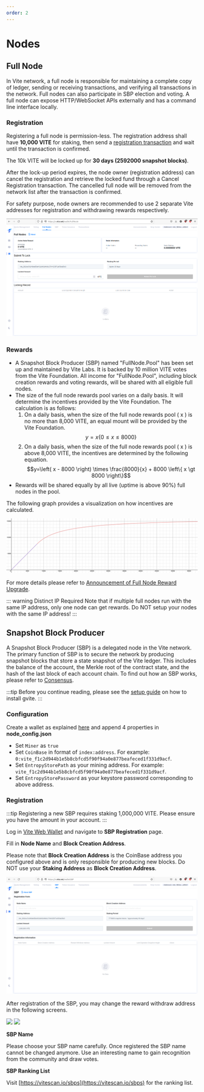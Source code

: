 ```yaml
---
order: 2
---
```


# Nodes

## Full Node

In Vite network, a full node is responsible for maintaining a complete copy of ledger, sending or receiving transactions, and verifying all transactions in the network. Full nodes can also participate in SBP election and voting. A full node can expose HTTP/WebSocket APIs externally and has a command line interface locally.

### Registration

Registering a full node is permission-less. The registration address shall have **10,000 VITE** for staking, then send a [registration transaction](https://x.vite.net/walletFullNode) and wait until the transaction is confirmed.

The 10k VITE will be locked up for **30 days (2592000 snapshot blocks)**.

After the lock-up period expires, the node owner (registration address) can cancel the registration and retrieve the locked fund through a Cancel Registration transaction. The cancelled full node will be removed from the network list after the transaction is confirmed. 

For safety purpose, node owners are recommended to use 2 separate Vite addresses for registration and withdrawing rewards respectively.

![](./assets/nodes-01.png)

### Rewards

* A Snapshot Block Producer (SBP) named "FullNode.Pool" has been set up and maintained by Vite Labs. It is backed by 10 million VITE votes from the Vite Foundation. All income for "FullNode.Pool", including block creation rewards and voting rewards, will be shared with all eligible full nodes.
* The size of the full node rewards pool varies on a daily basis. It will determine the incentives provided by the Vite Foundation. The calculation is as follows:
    1. On a daily basis, when the size of the full node rewards pool ( x ) is no more than 8,000 VITE, an equal mount will be provided by the Vite Foundation. 
    $$y=x \left\{ 0 \leq x \leq 8000 \right\}$$
    2. On a daily basis, when the size of the full node rewards pool ( x ) is above 8,000 VITE, the incentives are determined by the following equation.
    $$y=\left( x - 8000 \right) \times \frac{8000}{x} + 8000 \left\{ x \gt 8000 \right\}$$
* Rewards will be shared equally by all live (uptime is above 90%) full nodes in the pool.

The following graph provides a visualization on how incentives are calculated.

![](./assets/nodes-02.png)

For more details please refer to [Announcement of Full Node Reward Upgrade](https://medium.com/vitelabs/vite-incentive-plan-full-node-reward-program-upgrade-c6e96c6405bb).

::: warning Distinct IP Required
Note that if multiple full nodes run with the same IP address, only one node can get rewards. Do NOT setup your nodes with the same IP address! 
:::

## Snapshot Block Producer

A Snapshot Block Producer (SBP) is a delegated node in the Vite network. The primary function of SBP is to secure the network by producing snapshot blocks that store a state snapshot of the Vite ledger. This includes the balance of the account, the Merkle root of the contract state, and the hash of the last block of each account chain. To find out how an SBP works, please refer to [Consensus](../consensus/snapshot-block-producer.md#how-an-sbp-works).

:::tip
Before you continue reading, please see the [setup guide](./setup.md) on how to install gvite.
:::

### Configuration

Create a wallet as explained [here](./rpc-ipc.md#create-wallet) and append 4 properties in **node_config.json**

* Set `Miner` as `true`
* Set `CoinBase` in format of `index:address`. For example: `0:vite_f1c2d944b1e5b8cbfcd5f90f94a0e877beafeced1f331d9acf`.
* Set `EntropyStorePath` as your mining address. For example: `vite_f1c2d944b1e5b8cbfcd5f90f94a0e877beafeced1f331d9acf`.
* Set `EntropyStorePassword` as your keystore password corresponding to above address.

### Registration

:::tip
Registering a new SBP requires staking 1,000,000 VITE. Please ensure you have the amount in your account.
:::

Log in [Vite Web Wallet](https://x.vite.net/) and navigate to **SBP Registration** page.

Fill in **Node Name** and **Block Creation Address**. 

Please note that **Block Creation Address** is the CoinBase address you configured above and is only responsible for producing new blocks. Do NOT use your **Staking Address** as **Block Creation Address**.

![](./assets/nodes-03.png)

After registration of the SBP, you may change the reward withdraw address in the following screens.

![](./assets/nodes-04.png)
![](./assets/nodes-05.png)

**SBP Name**

Please choose your SBP name carefully. Once registered the SBP name cannot be changed anymore. Use an interesting name to gain recognition from the community and draw votes.

**SBP Ranking List**

Visit [https://vitescan.io/sbps](https://vitescan.io/sbps) for the ranking list.
